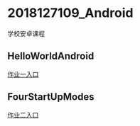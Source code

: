 # 2018127109_Android

学校安卓课程

## HelloWorldAndroid

[作业一入口](https://github.com/BloothOfYouth/2018127109_Android/tree/master/1_HelloWorldAndroid)



## FourStartUpModes

[作业二入口](https://github.com/BloothOfYouth/2018127109_Android/tree/master/FourStartUpModes)

